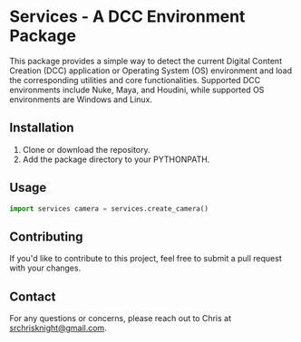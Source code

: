 <!-----

Yay, no errors, warnings, or alerts!

Conversion time: 0.293 seconds.


Using this Markdown file:

1. Paste this output into your source file.
2. See the notes and action items below regarding this conversion run.
3. Check the rendered output (headings, lists, code blocks, tables) for proper
   formatting and use a linkchecker before you publish this page.

Conversion notes:

* Docs to Markdown version 1.0β34
* Fri Mar 17 2023 00:06:36 GMT-0700 (PDT)
* Source doc: Untitled document
----->



# Services - A DCC Environment Package

This package provides a simple way to detect the current Digital Content Creation (DCC) application or Operating System (OS) environment and load the corresponding utilities and core functionalities. Supported DCC environments include Nuke, Maya, and Houdini, while supported OS environments are Windows and Linux.


## Installation



1. Clone or download the repository.
2. Add the package directory to your PYTHONPATH.


## Usage

```Python
import services camera = services.create_camera()
```


## Contributing

If you'd like to contribute to this project, feel free to submit a pull request with your changes.


## Contact

For any questions or concerns, please reach out to Chris at srchrisknight@gmail.com.

